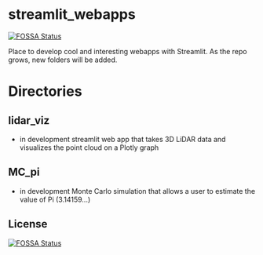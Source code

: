 # streamlit_webapps
[![FOSSA Status](https://app.fossa.com/api/projects/git%2Bgithub.com%2Fmesmith027%2Fstreamlit_webapps.svg?type=shield)](https://app.fossa.com/projects/git%2Bgithub.com%2Fmesmith027%2Fstreamlit_webapps?ref=badge_shield)

Place to develop cool and interesting webapps with Streamlit. As the repo grows, new folders will be added.

# Directories
## lidar_viz
- in development streamlit web app that takes 3D LiDAR data and visualizes the point cloud on a Plotly graph

## MC_pi
- in development Monte Carlo simulation that allows a user to estimate the value of Pi (3.14159...)


## License
[![FOSSA Status](https://app.fossa.com/api/projects/git%2Bgithub.com%2Fmesmith027%2Fstreamlit_webapps.svg?type=large)](https://app.fossa.com/projects/git%2Bgithub.com%2Fmesmith027%2Fstreamlit_webapps?ref=badge_large)
